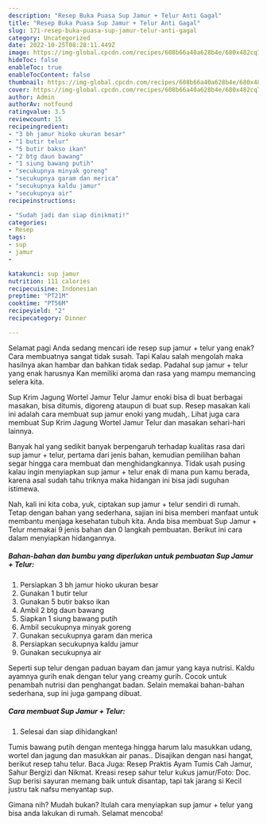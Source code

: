 ```yaml
---
description: "Resep Buka Puasa Sup Jamur + Telur Anti Gagal"
title: "Resep Buka Puasa Sup Jamur + Telur Anti Gagal"
slug: 171-resep-buka-puasa-sup-jamur-telur-anti-gagal
category: Uncategorized
date: 2022-10-25T08:28:11.449Z
image: https://img-global.cpcdn.com/recipes/608b66a40a628b4e/680x482cq70/sup-jamur-telur-foto-resep-utama.jpg
hideToc: false
enableToc: true
enableTocContent: false
thumbnail: https://img-global.cpcdn.com/recipes/608b66a40a628b4e/680x482cq70/sup-jamur-telur-foto-resep-utama.jpg
cover: https://img-global.cpcdn.com/recipes/608b66a40a628b4e/680x482cq70/sup-jamur-telur-foto-resep-utama.jpg
author: Admin
authorAv: notfound
ratingvalue: 3.5
reviewcount: 15
recipeingredient:
- "3 bh jamur hioko ukuran besar"
- "1 butir telur"
- "5 butir bakso ikan"
- "2 btg daun bawang"
- "1 siung bawang putih"
- "secukupnya minyak goreng"
- "secukupnya garam dan merica"
- "secukupnya kaldu jamur"
- "secukupnya air"
recipeinstructions:

- "Sudah jadi dan siap dinikmati!"
categories:
- Resep
tags:
- sup
- jamur
- 

katakunci: sup jamur  
nutrition: 111 calories
recipecuisine: Indonesian
preptime: "PT21M"
cooktime: "PT56M"
recipeyield: "2"
recipecategory: Dinner

---
```



Selamat pagi Anda sedang mencari ide resep sup jamur + telur yang enak? Cara membuatnya sangat tidak susah. Tapi Kalau salah mengolah maka hasilnya akan hambar dan bahkan tidak sedap. Padahal sup jamur + telur yang enak harusnya Kan memiliki aroma dan rasa yang mampu memancing selera kita.


Sup Krim Jagung Wortel Jamur Telur Jamur enoki bisa di buat berbagai masakan, bisa ditumis, digoreng ataupun di buat sup. Resep masakan kali ini adalah cara membuat sup jamur enoki yang mudah,. Lihat juga cara membuat Sup Krim Jagung Wortel Jamur Telur dan masakan sehari-hari lainnya.

Banyak hal yang sedikit banyak berpengaruh terhadap kualitas rasa dari sup jamur + telur, pertama dari jenis bahan, kemudian pemilihan bahan segar hingga cara membuat dan menghidangkannya. Tidak usah pusing kalau ingin menyiapkan sup jamur + telur enak di mana pun kamu berada, karena asal sudah tahu triknya maka hidangan ini bisa jadi suguhan istimewa.


Nah, kali ini kita coba, yuk, ciptakan sup jamur + telur sendiri di rumah. Tetap dengan bahan yang sederhana, sajian ini bisa memberi manfaat untuk membantu menjaga kesehatan tubuh kita. Anda bisa membuat Sup Jamur + Telur memakai 9 jenis bahan dan 0 langkah pembuatan. Berikut ini cara dalam menyiapkan hidangannya.

<!--inarticleads1-->

##### Bahan-bahan dan bumbu yang diperlukan untuk pembuatan Sup Jamur + Telur:

1. Persiapkan 3 bh jamur hioko ukuran besar
1. Gunakan 1 butir telur
1. Gunakan 5 butir bakso ikan
1. Ambil 2 btg daun bawang
1. Siapkan 1 siung bawang putih
1. Ambil secukupnya minyak goreng
1. Gunakan secukupnya garam dan merica
1. Persiapkan secukupnya kaldu jamur
1. Gunakan secukupnya air


Seperti sup telur dengan paduan bayam dan jamur yang kaya nutrisi. Kaldu ayamnya gurih enak dengan telur yang creamy gurih. Cocok untuk penambah nutrisi dan penghangat badan. Selain memakai bahan-bahan sederhana, sup ini juga gampang dibuat. 

<!--inarticleads2-->

##### Cara membuat Sup Jamur + Telur:


1. Selesai dan siap dihidangkan!

Tumis bawang putih dengan mentega hingga harum lalu masukkan udang, wortel dan jagung dan masukkan air panas.. Disajikan dengan nasi hangat, berikut resep tahu telur. Baca Juga: Resep Praktis Ayam Tumis Cah Jamur, Sahur Bergizi dan Nikmat. Kreasi resep sahur telur kukus jamur/Foto: Doc. Sup berisi sayuran memang baik untuk disantap, tapi tak jarang si Kecil justru tak nafsu menyantap sup. 

Gimana nih? Mudah bukan? Itulah cara menyiapkan sup jamur + telur yang bisa anda lakukan di rumah. Selamat mencoba!

